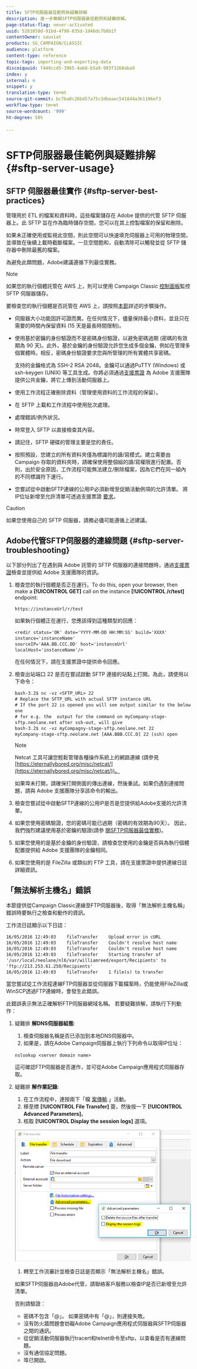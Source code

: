 ```yaml
---
title: SFTP伺服器最佳範例與疑難排解
description: 進一步瞭解SFTP伺服器最佳範例和疑難排解。
page-status-flag: never-activated
uuid: 5281058d-91bd-4f98-835d-1d46dc7b8b1f
contentOwner: sauviat
products: SG_CAMPAIGN/CLASSIC
audience: platform
content-type: reference
topic-tags: importing-and-exporting-data
discoiquuid: f449ccd5-3965-4ab8-b5a9-993f3260aba9
index: y
internal: n
snippet: y
translation-type: tm+mt
source-git-commit: bc7ba0c26bd57a75c3dbeaec541844a3b1196ef3
workflow-type: tm+mt
source-wordcount: '999'
ht-degree: 58%

---
```



# SFTP伺服器最佳範例與疑難排解 {#sftp-server-usage}

## SFTP 伺服器最佳實作 {#sftp-server-best-practices}

管理用於 ETL 的檔案和資料時，這些檔案儲存在 Adobe 提供的代管 SFTP 伺服器上。此 SFTP 旨在作為臨時儲存空間，您可以在其上控製檔案的保留和刪除。

如果未正確使用或監視此空間，則此空間可以快速填充伺服器上可用的物理空間，並導致在後續上載時截斷檔案。一旦空間飽和，自動清除可以觸發並從 SFTP 儲存器中刪除最舊的檔案。

為避免此類問題，Adobe建議遵循下列最佳實務。

>[!NOTE]
>
>如果您的執行個體託管在 AWS 上，則可以使用 Campaign Classic [控制面板](https://docs.adobe.com/content/help/en/control-panel/using/sftp-management/sftp-storage-management.html)監控 SFTP 伺服器儲存。
>
>要檢查您的執行個體是否託管在 AWS 上，請按照[本節](https://docs.adobe.com/content/help/zh-Hant/control-panel/using/faq.html#ims-org-id)詳述的步驟操作。

* 伺服器大小功能因許可證而異。在任何情況下，儘量保持最小資料，並且只在需要的時間內保留資料 (15 天是最長時間限制)。
* 使用基於密鑰的身份驗證而不是密碼身份驗證，以避免密碼過期 (密碼的有效期為 90 天)。此外，基於金鑰的身份驗證允許您生成多個金鑰，例如在管理多個實體時。相反，密碼身份驗證要求您與所管理的所有實體共享密碼。

   支持的金鑰格式為 SSH-2 RSA 2048。金鑰可以通過PuTTY (Windows) 或 ssh-keygen (UNIX) 等工具生成。你將必須通過[支援票證](https://support.neolane.net) 為 Adobe 支援團隊提供公共金鑰，將它上傳到活動伺服器上。

* 使用工作流程正確刪除資料（管理使用資料的工作流程的保留）。
* 在 SFTP 上載和工作流程中使用批次處理。
* 處理錯誤/例外狀況。
* 時常登入 SFTP 以直接檢查其內容。
* 請記住，SFTP 硬碟的管理主要是您的責任。
* 按照預設，您建立的所有資料夾僅為標識符的讀/寫模式。建立需要由 Campaign 存取的資料夾時，請確保使用整個組的讀/寫權限進行配置。否則，出於安全原因，工作流程可能無法建立/刪除檔案，因為它們在同一組內的不同標識符下運行。
* 您嘗試從中啟動SFTP連線的公用IP必須新增至促銷活動例項的允許清單。 將IP位址新增至允許清單可透過支援票證 [要求](https://support.neolane.net)。

>[!CAUTION]
>
>如果您使用自己的 SFTP 伺服器，請務必儘可能遵循上述建議。

## Adobe代管SFTP伺服器的連線問題 {#sftp-server-troubleshooting}

以下部分列出了在遇到與 Adobe 託管的 SFTP 伺服器的連接問題時，通過[支援票證](https://support.neolane.net)檢查並提供給 Adobe 支援團隊的資訊。

1. 檢查您的執行個體是否正在運行。To do this, open your browser, then make a **[!UICONTROL GET]** call on the instance **[!UICONTROL /r/test]** endpoint:

   ```
   https://instanceUrl/r/test
   ```

   如果執行個體正在運行，您應該得到這種類型的回應：

   ```
   <redir status='OK' date='YYYY-MM-DD HH:MM:SS' build='XXXX' instance='instanceName'
   sourceIP='AAA.BB.CCC.DD' host='instanceUrl' localHost='instanceName'/>
   ```

   在任何情況下，請在支援票證中提供命令回應。

1. 檢查出站端口 22 是否在嘗試啟動 SFTP 連接的站點上打開。為此，請使用以下命令：

   ```
   bash-3.2$ nc -vz <SFTP_URL> 22
   # Replace the SFTP_URL with actual SFTP instance URL
   # If the port 22 is opened you will see output similar to the below one
   # for e.g. the  output for the command on myCompany-stage-sftp.neolane.net after ssh-out, will give
   bash-3.2$ nc -vz myCompagny-stage-sftp.neolane.net 22
   myCompany-stage-sftp.neolane.net [AAA.BBB.CCC.D] 22 (ssh) open
   ```

   >[!NOTE]
   >
   >Netcat 工具可讓您輕鬆管理各種操作系統上的網路連線 (請參見 [https://eternallybored.org/misc/netcat/](https://eternallybored.org/misc/netcat/))。

   如果埠未打開，請確保打開側面的傳出連線，然後重試。如果仍遇到連接問題，請與 Adobe 支援團隊分享該命令的輸出。

1. 檢查您嘗試從中啟動SFTP連線的公用IP是否是您提供給Adobe支援的允許清單。
1. 如果您使用密碼驗證，您的密碼可能已過期（密碼的有效期為90天）。 因此，我們強烈建議使用基於密鑰的驗證(請參 [閱SFTP伺服器最佳實務](#sftp-server-best-practices))。
1. 如果您使用的是基於金鑰的身份驗證，請檢查您使用的金鑰是否與為執行個體配置提供給 Adobe 支援團隊的金鑰相同。
1. 如果您使用的是 FileZilla 或類似的 FTP 工具，請在支援票證中提供連線日誌詳細資訊。

## 「無法解析主機名」錯誤

本節提供從Campaign Classic連線至FTP伺服器後，取得「無法解析主機名稱」錯誤時要執行之檢查和動作的資訊。

工作流日誌顯示以下日誌：

```
16/05/2016 12:49:03    fileTransfer    Upload error in cURL
16/05/2016 12:49:03    fileTransfer    Couldn't resolve host name
16/05/2016 12:49:03    fileTransfer    Couldn't resolve host name
16/05/2016 12:49:03    fileTransfer    Starting transfer of '/usr/local/neolane/nl6/var/williamreed/export/Recipients' to 'ftp://213.253.61.250/Recipients'
16/05/2016 12:49:03    fileTransfer    1 file(s) to transfer
```

當您嘗試從工作流程連線FTP伺服器並從伺服器下載檔案時，仍能使用FileZilla或WinSCP透過FTP連線時，會發生此錯誤。

此錯誤表示無法正確解析FTP伺服器網域名稱。 若要疑難排解，請執行下列動作：

1. 疑難排 **解DNS伺服器組態**:

   1. 檢查伺服器名稱是否已添加到本地DNS伺服器中。
   1. 如果是，請在Adobe Campaign伺服器上執行下列命令以取得IP位址：

   `nslookup <server domain name>`

   這可確認FTP伺服器是否運作，並可從Adobe Campaign應用程式伺服器存取。

1. 疑難排 **解作業記錄**:

   1. 在工作流程中，連按兩下「檔 [案傳輸](../../workflow/using/file-transfer.md) 」活動。
   1. 移至標 **[!UICONTROL File Transfer]** 簽，然後按一下 **[!UICONTROL Advanced Parameters]**。
   1. 核取 **[!UICONTROL Display the session logs]** 選項。

   ![](assets/sftp-error-display-logs.png)

   1. 轉至工作流審計並檢查日誌是否顯示「無法解析主機名」錯誤。

   如果SFTP伺服器由Adobe代管，請聯絡客戶服務以檢查IP是否已新增至允許清單。

   否則請驗證：

   * 密碼不包含「@」。 如果密碼中有「@」，則連接失敗。
   * 沒有防火牆問題會妨礙Adobe Campaign應用程式伺服器與SFTP伺服器之間的通訊。
   * 從促銷活動伺服器執行tracert和telnet命令至sftp，以查看是否有連線問題。
   * 沒有通信協定問題。
   * 埠已開啟。
